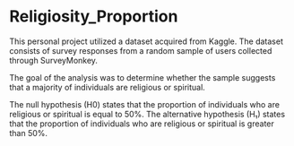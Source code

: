 # Religiosity_Proportion

This personal project utilized a dataset acquired from Kaggle. The dataset consists of survey responses from a random sample of users collected through SurveyMonkey.

The goal of the analysis was to determine whether the sample suggests that a majority of individuals are religious or spiritual.

The null hypothesis (H0) states that the proportion of individuals who are religious or spiritual is equal to 50%. The alternative hypothesis (H₁) states that the proportion of individuals who are religious or spiritual is greater than 50%.
